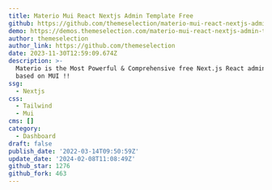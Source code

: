 ```yaml
---
title: Materio Mui React Nextjs Admin Template Free
github: https://github.com/themeselection/materio-mui-react-nextjs-admin-template-free
demo: https://demos.themeselection.com/materio-mui-react-nextjs-admin-template-free/
author: themeselection
author_link: https://github.com/themeselection
date: 2023-11-30T12:59:09.674Z
description: >-
  Materio is the Most Powerful & Comprehensive free Next.js React admin template
  based on MUI !!
ssg:
  - Nextjs
css:
  - Tailwind
  - Mui
cms: []
category:
  - Dashboard
draft: false
publish_date: '2022-03-14T09:50:59Z'
update_date: '2024-02-08T11:08:49Z'
github_star: 1276
github_fork: 463
---
```

